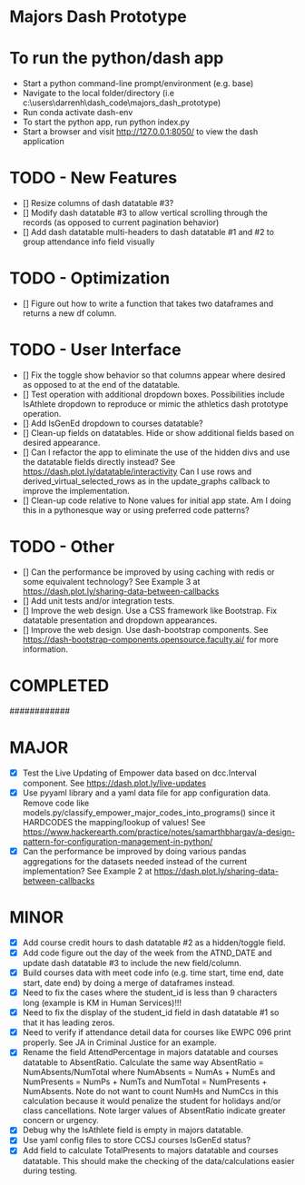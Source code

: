 # Majors Dash Prototype

# To run the python/dash app
* Start a python command-line prompt/environment (e.g. base)
* Navigate to the local folder/directory (i.e c:\users\darrenh\dash_code\majors_dash_prototype)
* Run conda activate dash-env
* To start the python app, run python index.py
* Start a browser and visit http://127.0.0.1:8050/ to view the dash application


# TODO - New Features
- [] Resize columns of dash datatable #3?
- [] Modify dash datatable #3 to allow vertical scrolling through the records (as opposed to current pagination behavior)
- [] Add dash datatable multi-headers to dash datatable #1 and #2 to group attendance info field visually


# TODO - Optimization
- [] Figure out how to write a function that takes two dataframes and returns a new df column.


# TODO - User Interface
- [] Fix the toggle show behavior so that columns appear where desired as opposed to at the end of the datatable.
- [] Test operation with additional dropdown boxes. Possibilities include IsAthlete dropdown to reproduce or mimic the athletics dash prototype operation.
- [] Add IsGenEd dropdown to courses datatable?
- [] Clean-up fields on datatables. Hide or show additional fields based on desired appearance.
- [] Can I refactor the app to eliminate the use of the hidden divs and use the datatable fields directly instead? See https://dash.plot.ly/datatable/interactivity Can I use rows and derived_virtual_selected_rows  as in the update_graphs callback to improve the implementation.
- [] Clean-up code relative to None values for initial app state. Am I doing this in a pythonesque way or using preferred code patterns?


# TODO - Other
- [] Can the performance be improved by using caching with redis or some equivalent technology? See Example 3 at https://dash.plot.ly/sharing-data-between-callbacks
- [] Add unit tests and/or integration tests.
- [] Improve the web design. Use a CSS framework like Bootstrap. Fix datatable presentation and dropdown appearances.
- [] Improve the web design. Use dash-bootstrap components. See https://dash-bootstrap-components.opensource.faculty.ai/ for more information.


# COMPLETED #
############

# MAJOR
- [X] Test the Live Updating of Empower data based on dcc.Interval component.  See https://dash.plot.ly/live-updates
- [X] Use pyyaml library and a yaml data file for app configuration data.  Remove code like models.py/classify_empower_major_codes_into_programs() since it HARDCODES the mapping/lookup of values! See https://www.hackerearth.com/practice/notes/samarthbhargav/a-design-pattern-for-configuration-management-in-python/
- [X] Can the performance be improved by doing various pandas aggregations for the datasets needed instead of the current implementation? See Example 2 at https://dash.plot.ly/sharing-data-between-callbacks

# MINOR
- [X] Add course credit hours to dash datatable #2 as a hidden/toggle field.
- [X] Add code figure out the day of the week from the ATND_DATE and update dash datatable #3 to include the new field/column.
- [X] Build courses data with meet code info (e.g. time start, time end, date start, date end) by doing a merge of dataframes instead.
- [X] Need to fix the cases where the student_id is less than 9 characters long (example is KM in Human Services)!!!
- [X] Need to fix the display of the student_id field in dash datatable #1 so that it has leading zeros.
- [X] Need to verify if attendance detail data for courses like EWPC 096 print properly. See JA in Criminal Justice for an example.
- [X] Rename the field AttendPercentage in majors datatable and courses datatable to AbsentRatio.  Calculate the same way AbsentRatio = NumAbsents/NumTotal where NumAbsents = NumAs + NumEs and NumPresents = NumPs + NumTs and NumTotal = NumPresents + NumAbsents.  Note do not want to count NumHs and NumCcs in this calculation because it would penalize the student for holidays and/or class cancellations. Note larger values of AbsentRatio indicate greater concern or urgency.
- [X] Debug why the IsAthlete field is empty in majors datatable.
- [X] Use yaml config files to store CCSJ courses IsGenEd status?
- [X] Add field to calculate TotalPresents to majors datatable and courses datatable.  This should make the checking of the data/calculations easier during testing.
